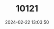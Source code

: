 ---
title: "10121"
category: "Hipposideros coronatus"
draft: false
date: 2024-02-22 13:03:50
languages:
  English: ["Large Mindanao Roundleaf Bat", "Large Mindanao Leaf-nosed Bat"]
---